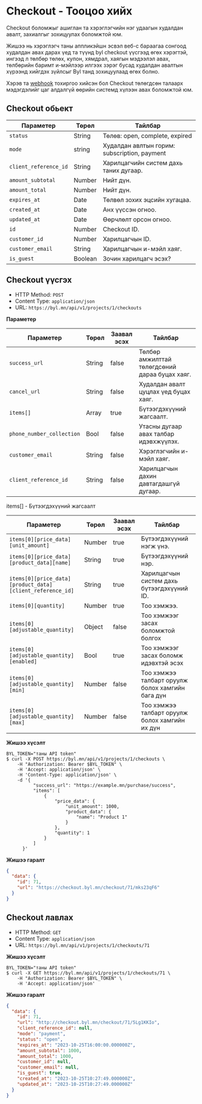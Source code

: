 # Checkout - Тооцоо хийх

Checkout боломжыг ашиглан та хэрэглэгчийн нэг удаагын худалдан авалт, захиалгыг зохицуулах боломжтой юм.

Жишээ нь хэрэглэгч таны аппликэйшн эсвэл веб-с бараагаа сонгоод худалдан авах дарах үед та түүнд byl checkout үүсгээд өгөх хэрэгтэй, ингээд л төлбөр төлөх, купон, хямдрал, хаягын мэдээлэл авах, төлбөрийн баримт и-мэйлээр илгээх зэрэг бусад худалдан авалтын хүрээнд хийгдэх зүйлсыг Byl танд зохицуулаад өгөх болно.

Хэрэв та [webhook](/webhook) тохиргоо хийсэн бол Checkout төлөгдсөн талаарх мэдэгдэлийг цаг алдалгүй өөрийн системд хүлээн авах боломжтой юм.

## Checkout обьект

| Параметер             | Төрөл   | Тайлбар                                      |
| --------------------- | ------- | -------------------------------------------- |
| `status`              | String  | Төлөв: open, complete, expired               |
| `mode`                | string  | Худалдан авлтын горим: subscription, payment |
| `client_reference_id` | String  | Харилцагчийн систем дахь таних дугаар.       |
| `amount_subtotal`     | Number  | Нийт дүн.                                    |
| `amount_total`        | Number  | Нийт дүн.                                    |
| `expires_at`          | Date    | Төлвөл зохих эцсийн хугацаа.                 |
| `created_at`          | Date    | Анх үүссэн огноо.                            |
| `updated_at`          | Date    | Өөрчлөлт орсон огноо.                        |
| `id`                  | Number  | Checkout ID.                                 |
| `customer_id`         | Number  | Харилцагчын ID.                              |
| `customer_email`      | String  | Харилцагчын и-мэйл хаяг.                     |
| `is_guest`            | Boolean | Зочин харилцагч эсэх?                        |

## Checkout үүсгэх

- HTTP Method: `POST`
- Content Type: `application/json`
- URL: `https://byl.mn/api/v1/projects/1/checkouts`

**Параметер**

| Параметер                 | Төрөл  | Заавал эсэх | Тайлбар                                        |
| ------------------------- | ------ | ----------- | ---------------------------------------------- |
| `success_url`             | String | false       | Төлбөр амжилттай төлөгдсөний дараа буцах хаяг. |
| `cancel_url`              | String | false       | Худалдан авалт цуцлах үед буцах хаяг.          |
| `items[]`                 | Array  | true        | Бүтээгдэхүүний жагсаалт.                       |
| `phone_number_collection` | Bool   | false       | Утасны дугаар авах талбар идэвхжүүлэх.         |
| `customer_email`          | String | false       | Хэрэглэгчийн и-мэйл хаяг.                      |
| `client_reference_id`     | String | false       | Харилцагчын дахин давтагдашгүй дугаар.         |

items[] - Бүтээгдэхүүний жагсаалт

| Параметер                                                 | Төрөл  | Заавал эсэх | Тайлбар                                           |
| --------------------------------------------------------- | ------ | ----------- | ------------------------------------------------- |
| `items[0][price_data][unit_amount]`                       | Number | true        | Бүтээгдэхүүний нэгж үнэ.                          |
| `items[0][price_data][product_data][name]`                | String | true        | Бүтээгдэхүүний нэр.                               |
| `items[0][price_data][product_data][client_reference_id]` | String | true        | Харилцагчын систем дахь бүтээгдэхүүний ID.        |
| `items[0][quantity]`                                      | Number | true        | Тоо хэмжээ.                                       |
| `items[0][adjustable_quantity]`                           | Object | false       | Тоо хэмжээг засах боломжтой болгох                |
| `items[0][adjustable_quantity][enabled]`                  | Bool   | true        | Тоо хэмжээг засах боломж идэвхтэй эсэх            |
| `items[0][adjustable_quantity][min]`                      | Number | false       | Тоо хэмжээ талбарт оруулж болох хамгийн бага дүн  |
| `items[0][adjustable_quantity][max]`                      | Number | false       | Тоо хэмжээ талбарт оруулж болох хамгийн их дүн    |

**Жишээ хүсэлт**

```shell
BYL_TOKEN="таны API token"
$ curl -X POST https://byl.mn/api/v1/projects/1/checkouts \
    -H "Authorization: Bearer $BYL_TOKEN" \
    -H 'Accept: application/json' \
    -H 'Content-Type: application/json' \
    -d '{
          "success_url": "https://example.mn/purchase/success",
          "items": [
              {
                  "price_data": {
                      "unit_amount": 1000,
                      "product_data": {
                          "name": "Product 1"
                      }
                  },
                  "quantity": 1
              }
          ]
      }'
```

**Жишээ гаралт**

```json
{
  "data": {
    "id": 71,
    "url": "https://checkout.byl.mn/checkout/71/mks23qF6"
  }
}
```

## Checkout лавлах

- HTTP Method: `GET`
- Content Type: `application/json`
- URL: `https://byl.mn/api/v1/projects/1/checkouts/71`

**Жишээ хүсэлт**

```shell
BYL_TOKEN="таны API token"
$ curl -X GET https://byl.mn/api/v1/projects/1/checkouts/71 \
    -H "Authorization: Bearer $BYL_TOKEN" \
    -H 'Accept: application/json'
```

**Жишээ гаралт**

```json
{
  "data": {
    "id": 71,
    "url": "http://checkout.byl.mn/checkout/71/5Lg1KKIo",
    "client_reference_id": null,
    "mode": "payment",
    "status": "open",
    "expires_at": "2023-10-25T16:00:00.000000Z",
    "amount_subtotal": 1000,
    "amount_total": 1000,
    "customer_id": null,
    "customer_email": null,
    "is_guest": true,
    "created_at": "2023-10-25T10:27:49.000000Z",
    "updated_at": "2023-10-25T10:27:49.000000Z"
  }
}
```
